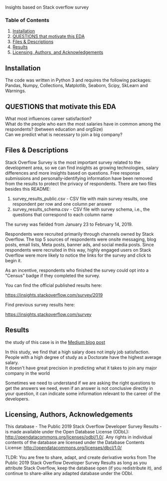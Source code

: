 Insights based on Stack overflow survey

### Table of Contents

1. [Installation](#installation)
2. [QUESTIONS that motivate this EDA](#motivation)
3. [Files & Descriptions](#files)
4. [Results](#results)
5. [Licensing, Authors, and Acknowledgements](#licensing)

## Installation <a name="installation"></a>

The code was written in Python 3 and requires the following packages: Pandas, Numpy, Collections, Matplotlib, Seaborn, Scipy, SkLearn and Warnings.

## QUESTIONS that motivate this EDA<a name="motivation"></a>   
What most influences career satisfaction?    
What do the people who earn the most salaries have in common among the respondents? (between education and orgSize)    
Can we predict what is necessary to join a big company?    

## Files & Descriptions <a name="files"></a>

Stack Overflow Survey is the most important survey related to the development area, so we can find insights as growing technologies, salary differences and more insights based on questions. Free response submissions and personally-identifying information have been removed from the results to protect the privacy of respondents. There are two files besides this README:

1. survey_results_public.csv - CSV file with main survey results, one respondent per row and one column per answer
2. survey_results_schema.csv - CSV file with survey schema, i.e., the questions that correspond to each column name

The survey was fielded from January 23 to February 14, 2019. 

Respondents were recruited primarily through channels owned by Stack Overflow. The top 5 sources of respondents were onsite messaging, blog posts, email lists, Meta posts, banner ads, and social media posts. Since respondents were recruited in this way, highly engaged users on Stack Overflow were more likely to notice the links for the survey and click to begin it.

As an incentive, respondents who finished the survey could opt into a "Census" badge if they completed the survey.

You can find the official published results here:

https://insights.stackoverflow.com/survey/2019

Find previous survey results here:

https://insights.stackoverflow.com/survey

## Results<a name="results"></a>

the study of this case is in the [Medium blog post](https://medium.com/@guilhermebmontico/what-makes-you-earn-more-in-your-developer-career-e4dd3cd53ce7)

In this study, we find that a high salary does not imply job satisfaction.    
People with a high degree of study as a Doctorate have the highest average salary.    
It doesn't have great precision in predicting what it takes to join any major company in the world    

Sometimes we need to understand if we are asking the right questions to get the answers we need, even if an answer is not conclusive directly in your question, it can indicate some information relevant to the career of the developers. 

## Licensing, Authors, Acknowledgements<a name="licensing"></a>

This database - The Public 2019 Stack Overflow Developer Survey Results - is made available under the Open Database License (ODbL): http://opendatacommons.org/licenses/odbl/1.0/. Any rights in individual contents of the database are licensed under the Database Contents License: http://opendatacommons.org/licenses/dbcl/1.0/

TLDR: You are free to share, adapt, and create derivative works from The Public 2019 Stack Overflow Developer Survey Results as long as you attribute Stack Overflow, keep the database open (if you redistribute it), and continue to share-alike any adapted database under the ODbl.
